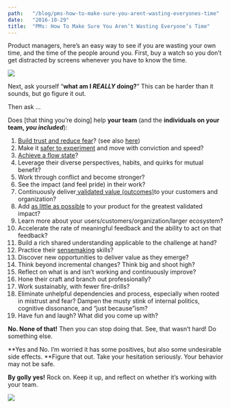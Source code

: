 ```yaml
---
path:	"/blog/pms-how-to-make-sure-you-arent-wasting-everyones-time"
date:	"2016-10-29"
title:	"PMs: How To Make Sure You Aren’t Wasting Everyone’s Time"
---
```


Product managers, here’s an easy way to see if you are wasting your own time, and the time of the people around you. First, buy a watch so you don’t get distracted by screens whenever you have to know the time.

![](/images/1*74Y05eVGrXYfMBbe5wCkrw.png)

Next, ask yourself “**what am I *REALLY* doing?**” This can be harder than it sounds, but go figure it out.

Then ask …

Does [that thing you’re doing] help **your team** (and the **individuals on your team, *you included***):

1. [Build trust and reduce fear](https://www.infoq.com/articles/modern-agile-intro)? (see also [here](https://rework.withgoogle.com/blog/five-keys-to-a-successful-google-team/))
2. Make it [safer to experiment](http://cognitive-edge.com/methods/safe-to-fail-probes/) and move with conviction and speed?
3. [Achieve a flow state](https://en.wikipedia.org/wiki/Flow_%28psychology%29)?
4. Leverage their diverse perspectives, habits, and quirks for mutual benefit?
5. Work through conflict and become stronger?
6. See the impact (and feel pride) in their work?
7. Continuously deliver[ validated value (outcomes)](http://blog.leandog.com/2015/12/ux-design-peopes-over-output/)to your customers and organization?
8. Add [as little as possible](https://www.agileconnection.com/article/art-maximizing-work-not-done) to your product for the greatest validated impact?
9. Learn more about your users/customers/organization/larger ecosystem?
10. Accelerate the rate of meaningful feedback and the ability to act on that feedback?
11. Build a rich shared understanding applicable to the challenge at hand?
12. Practice their [sensemaking](https://en.wikipedia.org/wiki/Sensemaking) skills?
13. Discover new opportunities to deliver value as they emerge?
14. Think beyond incremental changes? Think big and shoot high?
15. Reflect on what is and isn’t working and continuously improve?
16. Hone their craft and branch out professionally?
17. Work sustainably, with fewer fire-drills?
18. Eliminate unhelpful dependencies and process, especially when rooted in mistrust and fear? Dampen the musty stink of internal politics, cognitive dissonance, and “just because”ism?
19. Have fun and laugh?
What did you come up with?

**No. None of that!** Then you can stop doing that. See, that wasn’t hard! Do something else.

**Yes and No. I’m worried it has some positives, but also some undesirable side effects. **Figure that out. Take your hesitation seriously. Your behavior may not be safe.

**By golly yes!** Rock on. Keep it up, and reflect on whether it’s working with your team.

![](/images/1*sCup3exMtcM853ABiYr1MQ.png)